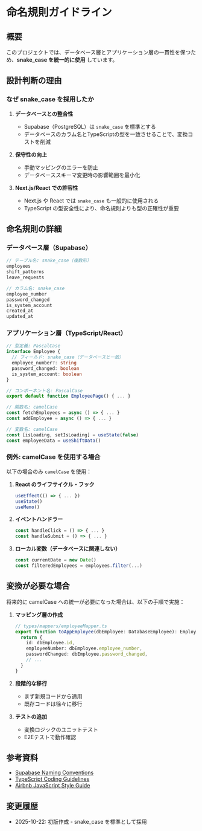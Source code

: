 # 命名規則ガイドライン

## 概要

このプロジェクトでは、データベース層とアプリケーション層の一貫性を保つため、**snake_case を統一的に使用** しています。

## 設計判断の理由

### なぜ snake_case を採用したか

1. **データベースとの整合性**
   - Supabase（PostgreSQL）は `snake_case` を標準とする
   - データベースのカラム名とTypeScriptの型を一致させることで、変換コストを削減

2. **保守性の向上**
   - 手動マッピングのエラーを防止
   - データベーススキーマ変更時の影響範囲を最小化

3. **Next.js/React での許容性**
   - Next.js や React では `snake_case` も一般的に使用される
   - TypeScript の型安全性により、命名規則よりも型の正確性が重要

## 命名規則の詳細

### データベース層（Supabase）

```typescript
// テーブル名: snake_case（複数形）
employees
shift_patterns
leave_requests

// カラム名: snake_case
employee_number
password_changed
is_system_account
created_at
updated_at
```

### アプリケーション層（TypeScript/React）

```typescript
// 型定義: PascalCase
interface Employee {
  // フィールド: snake_case（データベースと一致）
  employee_number?: string
  password_changed: boolean
  is_system_account: boolean
}

// コンポーネント名: PascalCase
export default function EmployeePage() { ... }

// 関数名: camelCase
const fetchEmployees = async () => { ... }
const addEmployee = async () => { ... }

// 変数名: camelCase
const [isLoading, setIsLoading] = useState(false)
const employeeData = useShiftData()
```

### 例外: camelCase を使用する場合

以下の場合のみ `camelCase` を使用：

1. **React のライフサイクル・フック**
   ```typescript
   useEffect(() => { ... })
   useState()
   useMemo()
   ```

2. **イベントハンドラー**
   ```typescript
   const handleClick = () => { ... }
   const handleSubmit = () => { ... }
   ```

3. **ローカル変数（データベースに関連しない）**
   ```typescript
   const currentDate = new Date()
   const filteredEmployees = employees.filter(...)
   ```

## 変換が必要な場合

将来的に camelCase への統一が必要になった場合は、以下の手順で実施：

1. **マッピング層の作成**
   ```typescript
   // types/mappers/employeeMapper.ts
   export function toAppEmployee(dbEmployee: DatabaseEmployee): Employee {
     return {
       id: dbEmployee.id,
       employeeNumber: dbEmployee.employee_number,
       passwordChanged: dbEmployee.password_changed,
       // ...
     }
   }
   ```

2. **段階的な移行**
   - まず新規コードから適用
   - 既存コードは徐々に移行

3. **テストの追加**
   - 変換ロジックのユニットテスト
   - E2Eテストで動作確認

## 参考資料

- [Supabase Naming Conventions](https://supabase.com/docs/guides/database/tables#naming-conventions)
- [TypeScript Coding Guidelines](https://github.com/microsoft/TypeScript/wiki/Coding-guidelines)
- [Airbnb JavaScript Style Guide](https://github.com/airbnb/javascript)

## 変更履歴

- 2025-10-22: 初版作成 - snake_case を標準として採用
